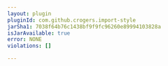 ```yaml
---
layout: plugin
pluginId: com.github.crogers.import-style
jarSha1: 7038f64b76c1438bf9f9fc96260e89994103828a
isJarAvailable: true
error: NONE
violations: []

---
```

